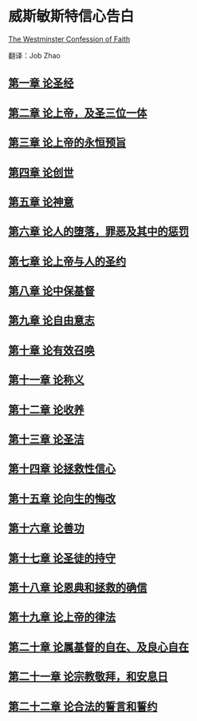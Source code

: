 # 威斯敏斯特信心告白

[The Westminster Confession of Faith](https://westminsterstandards.org/westminster-confession-of-faith/)


翻译：Job Zhao

## [第一章 论圣经](https://zhao-bob.github.io/WCF/chapter1)

## [第二章 论上帝，及圣三位一体](https://zhao-bob.github.io/WCF/chapter2)

## [第三章 论上帝的永恒预旨](https://zhao-bob.github.io/WCF/chapter3)

## [第四章 论创世](https://zhao-bob.github.io/WCF/chapter4)

## [第五章 论神意](https://zhao-bob.github.io/WCF/chapter5)

## [第六章 论人的堕落，罪恶及其中的惩罚](https://zhao-bob.github.io/WCF/chapter6)

## [第七章 论上帝与人的圣约](https://zhao-bob.github.io/WCF/chapter7)

## [第八章 论中保基督](https://zhao-bob.github.io/WCF/chapter8)

## [第九章 论自由意志](https://zhao-bob.github.io/WCF/chapter9)

## [第十章 论有效召唤](https://zhao-bob.github.io/WCF/chapter10)

## [第十一章 论称义](https://zhao-bob.github.io/WCF/chapter11)

## [第十二章 论收养](https://zhao-bob.github.io/WCF/chapter12)

## [第十三章 论圣洁](https://zhao-bob.github.io/WCF/chapter13)

## [第十四章 论拯救性信心](https://zhao-bob.github.io/WCF/chapter14)

## [第十五章 论向生的悔改](https://zhao-bob.github.io/WCF/chapter15)

## [第十六章 论善功](https://zhao-bob.github.io/WCF/chapter16)

## [第十七章 论圣徒的持守](https://zhao-bob.github.io/WCF/chapter17)

## [第十八章 论恩典和拯救的确信](https://zhao-bob.github.io/WCF/chapter18)

## [第十九章 论上帝的律法](https://zhao-bob.github.io/WCF/chapter19)

## [第二十章 论属基督的自在、及良心自在](https://zhao-bob.github.io/WCF/chapter20)

## [第二十一章 论宗教敬拜，和安息日](https://zhao-bob.github.io/WCF/chapter21)

## [第二十二章 论合法的誓言和誓约](https://zhao-bob.github.io/WCF/chapter22)





